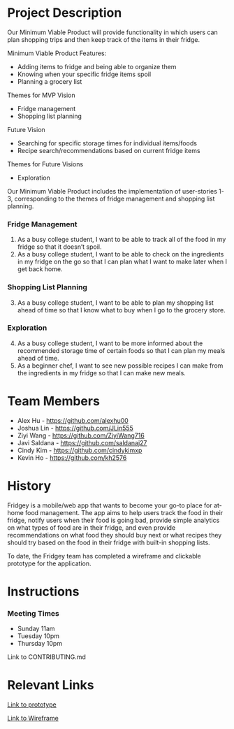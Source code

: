 # Project Description
Our Minimum Viable Product will provide functionality in which users can plan shopping trips and then keep track of the items in their fridge. 

Minimum Viable Product Features: 
- Adding items to fridge and being able to organize them
- Knowing when your specific fridge items spoil
- Planning a grocery list

Themes for MVP Vision
- Fridge management
- Shopping list planning

Future Vision
- Searching for specific storage times for individual items/foods
- Recipe search/recommendations based on current fridge items

Themes for Future Visions
- Exploration

Our Minimum Viable Product includes the implementation of user-stories 1-3, corresponding to the themes of fridge management and shopping list planning. 

### Fridge Management 
1. As a busy college student, I want to be able to track all of the food in my fridge so that it doesn’t spoil.
2. As a busy college student, I want to be able to check on the ingredients in my fridge on the go so that I can plan what I want to make later when I get back home.

### Shopping List Planning
3. As a busy college student, I want to be able to plan my shopping list ahead of time so that I know what to buy when I go to the grocery store.

### Exploration
4. As a busy college student, I want to be more informed about the recommended storage time of certain foods so that I can plan my meals ahead of time.
5. As a beginner chef, I want to see new possible recipes I can make from the ingredients in my fridge so that I can make new meals.


# Team Members
- Alex Hu - https://github.com/alexhu00
- Joshua Lin - https://github.com/JLin555
- Ziyi Wang - https://github.com/ZiyiWang716
- Javi Saldana - https://github.com/saldanaj27
- Cindy Kim - https://github.com/cindykimxp
- Kevin Ho - https://github.com/kh2576

# History
Fridgey is a mobile/web app that wants to become your go-to place for at-home food management. The app aims to help users track the food in their fridge, notify users when their food is going bad, provide simple analytics on what types of food are in their fridge, and even provide recommendations on what food they should buy next or what recipes they should try based on the food in their fridge with built-in shopping lists.

To date, the Fridgey team has completed a wireframe and clickable prototype for the application.  

# Instructions
### Meeting Times
- Sunday 11am
- Tuesday 10pm
- Thursday 10pm

Link to CONTRIBUTING.md

# Relevant Links
[Link to prototype](https://projects.invisionapp.com/d/main/default/#/projects/prototypes/21165790) 

[Link to Wireframe](https://www.figma.com/file/Fbg5hHkUSvcvvcdNjp7MLC/Fridgey?node-id=0%3A1)